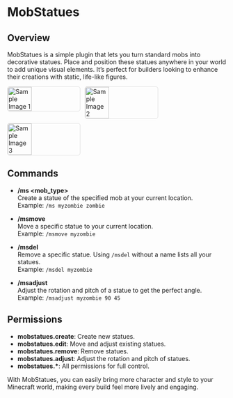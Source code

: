 # MobStatues

## Overview
MobStatues is a simple plugin that lets you turn standard mobs into decorative statues. Place and position these statues anywhere in your world to add unique visual elements. It’s perfect for builders looking to enhance their creations with static, life-like figures.

<div style="display: flex; flex-wrap: wrap; gap: 10px;">
    <img src="https://www.toolsnexus.com/mc/1.jpeg" alt="Sample Image 1" style="width: 33%; height: auto; border: 1px solid #ddd; border-radius: 5px;"/>
    <img src="https://www.toolsnexus.com/mc/3.jpeg" alt="Sample Image 2" style="width: 33%; height: auto; border: 1px solid #ddd; border-radius: 5px;"/>
    <img src="https://www.toolsnexus.com/mc/4.jpeg" alt="Sample Image 3" style="width: 33%; height: auto; border: 1px solid #ddd; border-radius: 5px;"/>
</div>

## Commands
- **/ms <name> <mob_type>**  
  Create a statue of the specified mob at your current location.  
  Example: `/ms myzombie zombie`
  
- **/msmove <name>**  
  Move a specific statue to your current location.  
  Example: `/msmove myzombie`
  
- **/msdel <name>**  
  Remove a specific statue. Using `/msdel` without a name lists all your statues.  
  Example: `/msdel myzombie`

- **/msadjust <name> <yaw> <pitch>**  
  Adjust the rotation and pitch of a statue to get the perfect angle.  
  Example: `/msadjust myzombie 90 45`

## Permissions
- **mobstatues.create**: Create new statues.
- **mobstatues.edit**: Move and adjust existing statues.
- **mobstatues.remove**: Remove statues.
- **mobstatues.adjust**: Adjust the rotation and pitch of statues.
- **mobstatues.\***: All permissions for full control.

With MobStatues, you can easily bring more character and style to your Minecraft world, making every build feel more lively and engaging.
